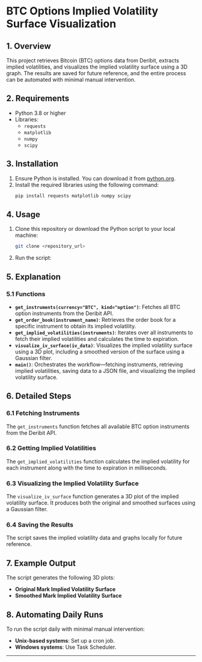# BTC Options Implied Volatility Surface Visualization

## 1. Overview
This project retrieves Bitcoin (BTC) options data from Deribit, extracts implied volatilities, and visualizes the implied volatility surface using a 3D graph. The results are saved for future reference, and the entire process can be automated with minimal manual intervention.

## 2. Requirements
- Python 3.8 or higher
- Libraries:
  - `requests`
  - `matplotlib`
  - `numpy`
  - `scipy`

## 3. Installation
1. Ensure Python is installed. You can download it from [python.org](https://www.python.org/downloads/).
2. Install the required libraries using the following command:
   ```sh
   pip install requests matplotlib numpy scipy
   ```

## 4. Usage
1. Clone this repository or download the Python script to your local machine:
   ```sh
   git clone <repository_url>
   ```
2. Run the script:

## 5. Explanation
### 5.1 Functions
- **`get_instruments(currency="BTC", kind="option")`**: Fetches all BTC option instruments from the Deribit API.
- **`get_order_book(instrument_name)`**: Retrieves the order book for a specific instrument to obtain its implied volatility.
- **`get_implied_volatilities(instruments)`**: Iterates over all instruments to fetch their implied volatilities and calculates the time to expiration.
- **`visualize_iv_surface(iv_data)`**: Visualizes the implied volatility surface using a 3D plot, including a smoothed version of the surface using a Gaussian filter.
- **`main()`**: Orchestrates the workflow—fetching instruments, retrieving implied volatilities, saving data to a JSON file, and visualizing the implied volatility surface.

## 6. Detailed Steps
### 6.1 Fetching Instruments
The `get_instruments` function fetches all available BTC option instruments from the Deribit API.

### 6.2 Getting Implied Volatilities
The `get_implied_volatilities` function calculates the implied volatility for each instrument along with the time to expiration in milliseconds.

### 6.3 Visualizing the Implied Volatility Surface
The `visualize_iv_surface` function generates a 3D plot of the implied volatility surface. It produces both the original and smoothed surfaces using a Gaussian filter.

### 6.4 Saving the Results
The script saves the implied volatility data and graphs locally for future reference.

## 7. Example Output
The script generates the following 3D plots:
- **Original Mark Implied Volatility Surface**
- **Smoothed Mark Implied Volatility Surface**

## 8. Automating Daily Runs
To run the script daily with minimal manual intervention:
- **Unix-based systems**: Set up a cron job.
- **Windows systems**: Use Task Scheduler.

---


